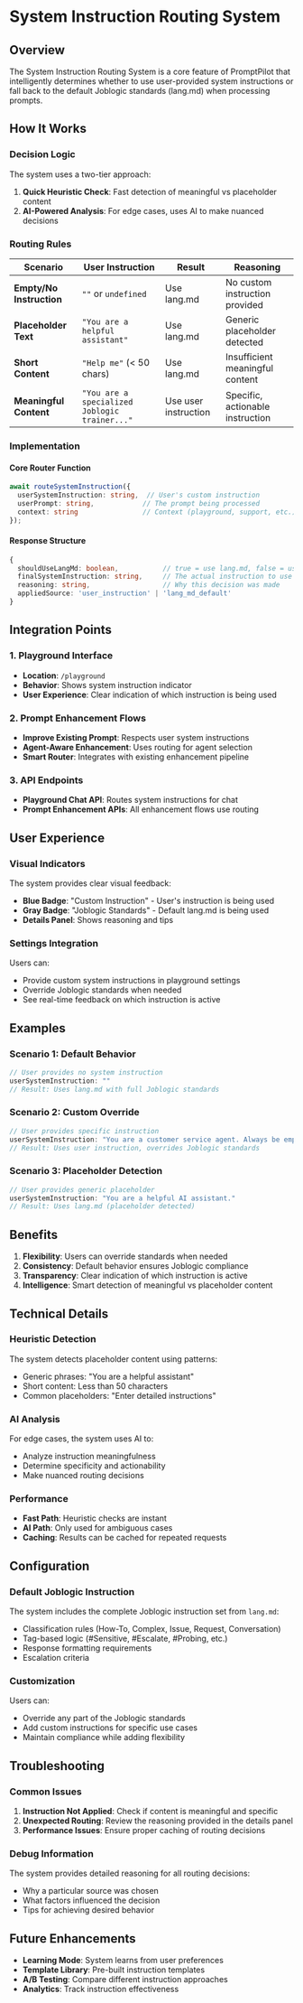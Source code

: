 # System Instruction Routing System

## Overview

The System Instruction Routing System is a core feature of PromptPilot that intelligently determines whether to use user-provided system instructions or fall back to the default Joblogic standards (lang.md) when processing prompts.

## How It Works

### Decision Logic

The system uses a two-tier approach:

1. **Quick Heuristic Check**: Fast detection of meaningful vs placeholder content
2. **AI-Powered Analysis**: For edge cases, uses AI to make nuanced decisions

### Routing Rules

| Scenario | User Instruction | Result | Reasoning |
|----------|------------------|--------|-----------|
| **Empty/No Instruction** | `""` or `undefined` | Use lang.md | No custom instruction provided |
| **Placeholder Text** | `"You are a helpful assistant"` | Use lang.md | Generic placeholder detected |
| **Short Content** | `"Help me"` (< 50 chars) | Use lang.md | Insufficient meaningful content |
| **Meaningful Content** | `"You are a specialized Joblogic trainer..."` | Use user instruction | Specific, actionable instruction |

### Implementation

#### Core Router Function

```typescript
await routeSystemInstruction({
  userSystemInstruction: string,  // User's custom instruction
  userPrompt: string,            // The prompt being processed
  context: string                // Context (playground, support, etc.)
});
```

#### Response Structure

```typescript
{
  shouldUseLangMd: boolean,           // true = use lang.md, false = use user instruction
  finalSystemInstruction: string,     // The actual instruction to use
  reasoning: string,                  // Why this decision was made
  appliedSource: 'user_instruction' | 'lang_md_default'
}
```

## Integration Points

### 1. Playground Interface

- **Location**: `/playground`
- **Behavior**: Shows system instruction indicator
- **User Experience**: Clear indication of which instruction is being used

### 2. Prompt Enhancement Flows

- **Improve Existing Prompt**: Respects user system instructions
- **Agent-Aware Enhancement**: Uses routing for agent selection
- **Smart Router**: Integrates with existing enhancement pipeline

### 3. API Endpoints

- **Playground Chat API**: Routes system instructions for chat
- **Prompt Enhancement APIs**: All enhancement flows use routing

## User Experience

### Visual Indicators

The system provides clear visual feedback:

- **Blue Badge**: "Custom Instruction" - User's instruction is being used
- **Gray Badge**: "Joblogic Standards" - Default lang.md is being used
- **Details Panel**: Shows reasoning and tips

### Settings Integration

Users can:
- Provide custom system instructions in playground settings
- Override Joblogic standards when needed
- See real-time feedback on which instruction is active

## Examples

### Scenario 1: Default Behavior
```typescript
// User provides no system instruction
userSystemInstruction: ""
// Result: Uses lang.md with full Joblogic standards
```

### Scenario 2: Custom Override
```typescript
// User provides specific instruction
userSystemInstruction: "You are a customer service agent. Always be empathetic and solution-focused."
// Result: Uses user instruction, overrides Joblogic standards
```

### Scenario 3: Placeholder Detection
```typescript
// User provides generic placeholder
userSystemInstruction: "You are a helpful AI assistant."
// Result: Uses lang.md (placeholder detected)
```

## Benefits

1. **Flexibility**: Users can override standards when needed
2. **Consistency**: Default behavior ensures Joblogic compliance
3. **Transparency**: Clear indication of which instruction is active
4. **Intelligence**: Smart detection of meaningful vs placeholder content

## Technical Details

### Heuristic Detection

The system detects placeholder content using patterns:
- Generic phrases: "You are a helpful assistant"
- Short content: Less than 50 characters
- Common placeholders: "Enter detailed instructions"

### AI Analysis

For edge cases, the system uses AI to:
- Analyze instruction meaningfulness
- Determine specificity and actionability
- Make nuanced routing decisions

### Performance

- **Fast Path**: Heuristic checks are instant
- **AI Path**: Only used for ambiguous cases
- **Caching**: Results can be cached for repeated requests

## Configuration

### Default Joblogic Instruction

The system includes the complete Joblogic instruction set from `lang.md`:
- Classification rules (How-To, Complex, Issue, Request, Conversation)
- Tag-based logic (#Sensitive, #Escalate, #Probing, etc.)
- Response formatting requirements
- Escalation criteria

### Customization

Users can:
- Override any part of the Joblogic standards
- Add custom instructions for specific use cases
- Maintain compliance while adding flexibility

## Troubleshooting

### Common Issues

1. **Instruction Not Applied**: Check if content is meaningful and specific
2. **Unexpected Routing**: Review the reasoning provided in the details panel
3. **Performance Issues**: Ensure proper caching of routing decisions

### Debug Information

The system provides detailed reasoning for all routing decisions:
- Why a particular source was chosen
- What factors influenced the decision
- Tips for achieving desired behavior

## Future Enhancements

- **Learning Mode**: System learns from user preferences
- **Template Library**: Pre-built instruction templates
- **A/B Testing**: Compare different instruction approaches
- **Analytics**: Track instruction effectiveness

